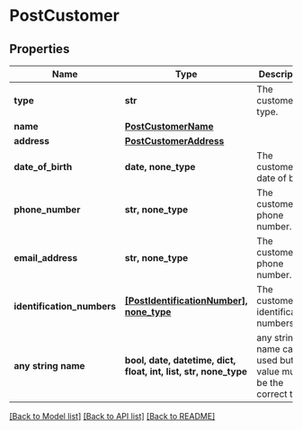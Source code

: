 # PostCustomer


## Properties
Name | Type | Description | Notes
------------ | ------------- | ------------- | -------------
**type** | **str** | The customer&#39;s type. | defaults to "individual"
**name** | [**PostCustomerName**](PostCustomerName.md) |  | [optional] 
**address** | [**PostCustomerAddress**](PostCustomerAddress.md) |  | [optional] 
**date_of_birth** | **date, none_type** | The customer&#39;s date of birth. | [optional] 
**phone_number** | **str, none_type** | The customer&#39;s phone number. | [optional] 
**email_address** | **str, none_type** | The customer&#39;s phone number. | [optional] 
**identification_numbers** | [**[PostIdentificationNumber], none_type**](PostIdentificationNumber.md) | The customer&#39;s identification numbers. | [optional] 
**any string name** | **bool, date, datetime, dict, float, int, list, str, none_type** | any string name can be used but the value must be the correct type | [optional]

[[Back to Model list]](../README.md#documentation-for-models) [[Back to API list]](../README.md#documentation-for-api-endpoints) [[Back to README]](../README.md)


